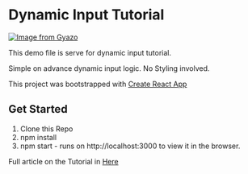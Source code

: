 # Dynamic Input Tutorial

[![Image from Gyazo](https://i.gyazo.com/1883a27a6a4c98529961c2be2039420d.gif)](https://gyazo.com/1883a27a6a4c98529961c2be2039420d)

This demo file is serve for dynamic input tutorial. 

Simple on advance dynamic input logic. No Styling involved.

This project was bootstrapped with [Create React App](https://github.com/facebook/create-react-app)

## Get Started
1. Clone this Repo
2. npm install
3. npm start - runs on http://localhost:3000 to view it in the browser.


Full article on the Tutorial in [Here](https://edward-huang.com)